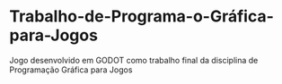 # Trabalho-de-Programa-o-Gráfica-para-Jogos
Jogo desenvolvido em GODOT como trabalho final da disciplina de Programação Gráfica para Jogos